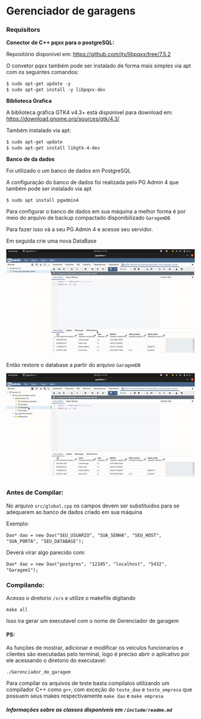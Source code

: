 Gerenciador de garagens
=======================


### Requisitors

**Conector de C++ pqxx para o postgreSQL:**

Repositório disponível em:
https://github.com/jtv/libpqxx/tree/7.5.2

O convetor pqxx também pode ser instalado de forma mais simples via apt com os seguintes comandos:

    $ sudo apt-get update -y
    $ sudo apt-get install -y libpqxx-dev


**Biblioteca Grafica**

A biblioteca gráfica GTK4 v4.3+ está disponivel para download em:
https://download.gnome.org/sources/gtk/4.3/

Também instalado via apt:

    $ sudo apt-get update
    $ sudo apt-get install libgtk-4-dev

**Banco de da dados**

Foi utilizado o um banco de dados em PostgreSQL

A configuração do banco de dados foi realizada pelo PG Admin 4 
que também pode ser instalado via apt

    $ sudo apt install pgadmin4

Para configurar o banco de dados em sua máquina a melhor forma é por meio do arquivo de backup compactado disponibilizado `GaragemDB` 

Para fazer isso vá a seu PG Admin 4 e acesse seu servidor.

Em seguida crie uma nova DataBase

![alt text](images/tutorial1.gif)

Então restore o database a partir do arquivo `GaragemDB`

![alt text](images/tutorial2.gif)

### Antes de Compilar:
No arquivo `src/global.cpp` os campos devem ser substituidos para se adequarem ao banco de dados criado em sua máquina

Exemplo:

    Dao* dao = new Dao("SEU_USUARIO", "SUA_SENHA", "SEU_HOST", "SUA_PORTA", "SEU_DATABASE");

Deverá virar algo parecido com:

    Dao* dao = new Dao("postgres", "12345", "localhost", "5432", "Garagem1");

### Compilando:
Acesso o diretorio `/srs` e utilize o makefile digitando

    make all

Isso ira gerar um executavel com o nome de Gerenciador de garagem

#### PS:
As funções de mostrar, adicionar e modificar os veiculos funcionarios e clientes são executadas pelo terminal, logo é preciso abrir o aplicativo por ele acessando o diretorio do executavel:

    ./Gerenciador_de_garagem
   
Para compilar os arquivos de teste basta compilalos utilizando um compilador C++ como `g++`, com exceção do `teste_dao` e `teste_empresa` que possuem seus makes respectivamente `make dao` e `make empresa`

##### Informações sobre as classes disponíveis em `/include/readme.md`


